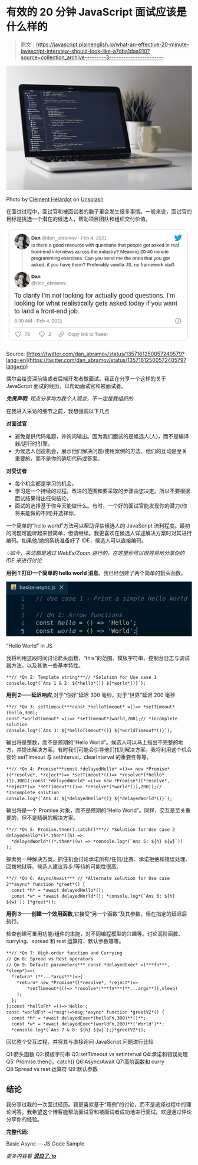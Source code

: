# 有效的 20 分钟 JavaScript 面试应该是什么样的

> 原文：<https://javascript.plainenglish.io/what-an-effective-20-minute-javascript-interview-should-look-like-a7dba1daa910?source=collection_archive---------3----------------------->

![](img/792f8752c6d43a2838597703f9b47492.png)

Photo by [Clément Hélardot](https://unsplash.com/@clemhlrdt?utm_source=unsplash&utm_medium=referral&utm_content=creditCopyText) on [Unsplash](https://unsplash.com/s/photos/work?utm_source=unsplash&utm_medium=referral&utm_content=creditCopyText)

在面试过程中，面试官和被面试者的脑子里会发生很多事情。一般来说，面试官的目标是挑选一个潜在的候选人，帮助项目团队和组织交付价值。

![](img/ef40952055b99a78d74156e1039ef2e2.png)

Source: [https://twitter.com/dan_abramov/status/1357161250057240579?lang=en](https://twitter.com/dan_abramov/status/1357161250057240579?lang=en)

偶尔会给资深前端或者后端开发者做面试。我正在分享一个这样的关于 JavaScript 面试的经历，以帮助面试官和被面试者。

***免责声明:*** *观点分享均为我个人观点，不一定是我组织的*

在我进入采访的细节之前，我想强调以下几点

**对面试官**

*   避免提供代码难题，并询问输出。因为我们面试的是候选人(人)，而不是编译器/运行时引擎。
*   为候选人创造机会，展示他们解决问题/使用案例的方法。他们的互动是至关重要的，而不是你的确切代码或答案。

**对受访者**

*   每个机会都是学习的机会。
*   学习是一个持续的过程。改进的范围和要采取的步骤由您决定。所以不要根据面试结果得出任何结论。
*   面试的选择基于你今天能做什么。有时，一个好的面试官能发现你的潜力(你将来能做的不同)并选择你。

一个简单的“hello world”方法可以帮助评估候选人的 JavaScript 流利程度。最初的问题可能听起来很简单，但请继续。我更喜欢在候选人详述解决方案时对其进行编码。如果他/她的系统准备好了 IDE，候选人可以直接编码。

*💡如今，采访都是通过 WebEx/Zoom 进行的，在这里你可以很容易地分享你的 IDE 来进行讨论*

**用例 1:打印一个简单的 hello world 消息**。我已经创建了两个简单的箭头函数。

![](img/eff6357d3bbc8b10394db37da162612c.png)

“Hello World” in JS

我将利用这段时间讨论箭头函数、“this”的范围、模板字符串、控制台日志与调试器方法，以及其他一些基本特性。

```
**// *Qn 2: Template string***// *Solution for Use case 1
console.log*(`Ans 1 & 2: ${*hello*()} ${*world*()}`);
```

**用例 2——延迟响应**,对于“你好”延迟 300 毫秒，对于“世界”延迟 200 毫秒

```
**// *Qn 3: setTimeout***const *helloTimeout* =()=> *setTimeout*(hello,300);
const *worldTimeout* =()=> *setTimeout*(world,200);// *Incomplete solution
console.log*(`Ans 3: ${*helloTimeout*()} ${*worldTimeout*()}`); 
```

输出将是整数，而不是预期的“Hello World”。候选人可以马上指出不完整的地方，并提出解决方案。有时我们可能会引导他们找到解决方案。我将利用这个机会谈论 setTimeout 与 setInterval，clearInterval 的重要性等等。

```
**// *Qn 4: Promise***const *delayedHello* =()=> new *Promise*((*resolve*, *reject*)=> *setTimeout*(()=> *resolve*(*hello*()),300));const *delayedWorld* =()=> new *Promise*((*resolve*, *reject*)=> *setTimeout*(()=> *resolve*(*world*()),200));// *Incomplete solution
console.log*(`Ans 4: ${*delayedHello*()} ${*delayedWorld*()}`); 
```

输出将是一个 Promise 对象，而不是预期的“Hello World”。同样，交互是至关重要的，但不是精确的解决方案。

```
**// *Qn 5: Promise.then().catch()***// *Solution for Use case 2
delayedHello*()*.then*((h) => 
  *delayedWorld*()*.then*((w) => *console.log*(`Ans 5: ${h} ${w}`))
);
```

探索另一种解决方案。抓住机会讨论承诺所有/任何/比赛、承诺拒绝和错误处理、回拨地狱等。候选人建议异步/等待的可能性很高。

```
**// *Qn 6: Async/Await*** // *Alternate solution for Use case 2**async* function *greet*() {
  const *h* = *await delayedHello*();
  const *w* = *await delayedWorld*(); *console.log*(`Ans 6: ${h} ${w}`); }*greet*();
```

**用例 3——创建一个效用函数**,它接受“另一个函数”及其参数，但在指定的延迟后执行。

检查创建可重用功能/组件的本能，对不同编程模型的兴趣等。讨论高阶函数、currying、spread 和 rest 运算符、默认参数等等。

```
**// *Qn 7: High-order function and Currying
// Qn 8: Spread vs Rest operators
// Qn 9: Default parameters*** const *delayedExec* =(***fn***, *sleep*)=>{
  *return* (**...*args***)=>{
    *return* new *Promise*((*resolve*, *reject*)=> 
        *setTimeout*(()=> *resolve*(***fn***(**...args**)),sleep)
    );
  };
};const *helloFn* =()=>'Hello';
const *worldFn* =(*msg*)=>msg;*async* function *greetV2*() {
  const *h* = *await delayedExec*(helloFn,300)**()**;
  const *w* = *await delayedExec*(worldFn,200)**('World')**;
  *console.log*(`Ans 7 & 8: ${h} ${w}`);}*greetV2*();
```

回忆整个交互过程，并将其与直接询问 JavaScript 问题进行比较

Q1:箭头函数
Q2:模板字符串
Q3:setTimeout vs setInterval
Q4:承诺和错误处理
Q5: Promise.then()。catch()
Q6:Async/Await
Q7:高阶函数和 curry
Q8:Spread vs rest 运算符
Q9:默认参数

## **结论**

我分享过我的一次面试经历。我更喜欢基于“用例”的讨论，而不是选择过程中的理论问答。我希望这个博客能帮助面试官和被面试者成功地进行面试。欢迎通过评论分享你的经验。

**完整代码:**

Basic Async — JS Code Sample

*更多内容看* [***说白了. io***](http://plainenglish.io)